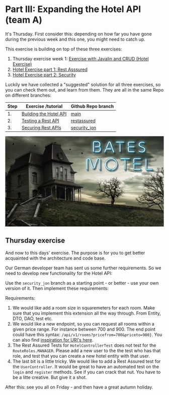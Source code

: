 # Part III:  Expanding the Hotel API (team A)

It's Thursday. First consider this: depending on how far you have gone during the previous week and this one, you might need to catch up.

This exercise is building on top of these three exercises:

1. Thursday exercise week 1: [Exercise with Javalin and CRUD (Hotel Exercise)](../1_rest/Exercise_wed_thur.md)
2. [Hotel Exercise part 1: Rest Asssured](./Exercise_MonTue_HotelTest.md)
3. [Hotel Exercise part 2: Security](./Security_Wed_Thur_Security.md)

Luckily we have collected a "suggested" solution for all three exercises, so you can check them out, and learn from them. They are all in the same Repo on different branches:

| Step | Exercise /tutorial | Github Repo branch |
|------|--------------------|-------------|
|1. |[Building the Hotel API](../1_rest/Exercise_wed_thur.md) | [main](https://github.com/dat3Cph/hotel_exercise_rest/tree/main) |
|2. |[Testing a Rest API](../../setup/testContainerSetup.md) | [restassured](https://github.com/dat3Cph/hotel_exercise_rest/tree/restassured) |
|3. | [Securing Rest APIs](../../setup/securitySetup.md)| [security_jon](https://github.com/dat3Cph/hotel_exercise_rest/tree/security_jon)|

![Bates hotel](./images/bates_hotel.jpg)

## Thursday exercise

And now to this days' exercise. The purpose is for you to get better acquainted with the architecture and code base.

Our German developer team has sent us some further requirements. So we need to develop new functionality for the Hotel API:

Use the `security_jon` branch as a starting point - or better - use your own version of it. Then implement these requirements:

Requirements:

1. We would like add a room size in squaremeters for each room. Make sure that you implement this extension all the way through. From Entity, DTO, DAO, test etc.
2. We would like a new endpoint, so you can request all rooms within a given price range. For instance between 700 and 900. The end point could have this syntax: `/api/v1/rooms?pricefrom=700&priceto=900}`. You can also find [inspiration for URI's here](https://restfulapi.net/resource-naming/).
3. The Rest Assured Tests for `HotelControllerTest` does not test for the `RouteRoles.MANAGER`. Please add a new user to the
the test who has that role, and test that you can
create a new hotel entity with that user.
4. The last bit is a little tricky. We would like
to add a Rest Assured test for the `UserController`. It would be great to have an automated test on the `login` and `register` methods. See if you can crack that nut. You have to be a litte creative. But give it a shot.

After this: see you all on Friday - and then have a great autumn holiday.